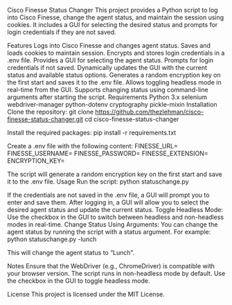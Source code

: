 Cisco Finesse Status Changer
This project provides a Python script to log into Cisco Finesse, change the agent status, and maintain the session using cookies. It includes a GUI for selecting the desired status and prompts for login credentials if they are not saved.

Features
Logs into Cisco Finesse and changes agent status.
Saves and loads cookies to maintain session.
Encrypts and stores login credentials in a .env file.
Provides a GUI for selecting the agent status.
Prompts for login credentials if not saved.
Dynamically updates the GUI with the current status and available status options.
Generates a random encryption key on the first start and saves it to the .env file.
Allows toggling headless mode in real-time from the GUI.
Supports changing status using command-line arguments after starting the script.
Requirements
Python 3.x
selenium
webdriver-manager
python-dotenv
cryptography
pickle-mixin
Installation
Clone the repository:
git clone https://github.com/thezlehman/cisco-finesse-status-changer.git
cd cisco-finesse-status-changer

Install the required packages:
pip install -r requirements.txt

Create a .env file with the following content:
FINESSE_URL=
FINESSE_USERNAME=
FINESSE_PASSWORD=
FINESSE_EXTENSION=
ENCRYPTION_KEY=

The script will generate a random encryption key on the first start and save it to the .env file.
Usage
Run the script:
python statuschange.py

If the credentials are not saved in the .env file, a GUI will prompt you to enter and save them.
After logging in, a GUI will allow you to select the desired agent status and update the current status.
Toggle Headless Mode: Use the checkbox in the GUI to switch between headless and non-headless modes in real-time.
Change Status Using Arguments: You can change the agent status by running the script with a status argument. For example:
python statuschange.py -lunch

This will change the agent status to “Lunch”. 



Notes
Ensure that the WebDriver (e.g., ChromeDriver) is compatible with your browser version.
The script runs in non-headless mode by default. Use the checkbox in the GUI to toggle headless mode.


License
This project is licensed under the MIT License.